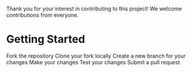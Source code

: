 Thank you for your interest in contributing to this project! We welcome contributions from everyone.
# Getting Started

Fork the repository
Clone your fork locally
Create a new branch for your changes
Make your changes
Test your changes
Submit a pull request
